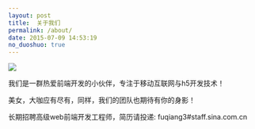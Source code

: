 ```yaml
---
layout: post
title:  关于我们
permalink: /about/
date: 2015-07-09 14:53:19
no_duoshuo: true
---
```


![](/wiki/images/html5_css_javascript.png)

我们是一群热爱前端开发的小伙伴，专注于移动互联网与h5开发技术！

美女，大咖应有尽有，同样，我们的团队也期待有你的身影！

长期招聘高级web前端开发工程师，简历请投递: fuqiang3#staff.sina.com.cn
